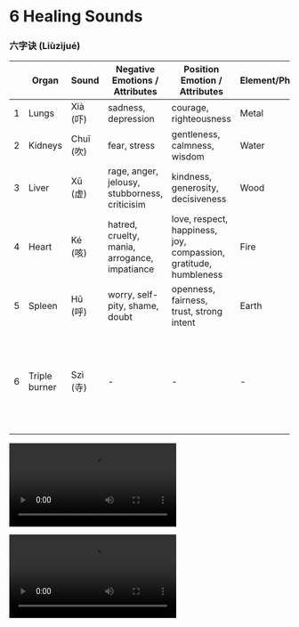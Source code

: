 # 6 Healing Sounds
### 六字诀 (Liùzìjué)

|   | Organ        | Sound   | Negative Emotions / Attributes | Position Emotion / Attributes | Element/Phase | Color/Light | Name of the hand movement | 
| - |------------- |---------| ------------------------------ | ----------------- | -------------- | --------- | ------------------------- |
| 1 | Lungs         | Xià (吓)  | sadness, depression | courage, righteousness | Metal   | Shining white | Opening the door                               |
| 2 | Kidneys       | Chuī (吹) | fear, stress | gentleness, calmness, wisdom | Water   | Shining black/dark blue | Amplifier                                |
| 3 | Liver       | Xū (虚) | rage, anger, jelousy, stubborness, criticisim | kindness, generosity, decisiveness | Wood  | Shining green | Mirrors in front of eyes                      |
| 4 | Heart     | Ké (咳) | hatred, cruelty, mania, arrogance, impatiance | love, respect, happiness, joy, compassion, gratitude, humbleness  | Fire  | Shining red | Praying hands                   |
| 5 | Spleen      | Hū (呼) | worry, self-pity, shame, doubt | openness, fairness, trust, strong intent  | Earth  | Shining yellow | Roof                   |
| 6 | Triple burner | Szì (寺) | -                           | -                                           | -      | -               | Both hands pushing up Heavens and massaging the triple burner |


![6 healing sounds video - Part 1](https://wujiquan.sgp1.cdn.digitaloceanspaces.com/Qigong/Wujiquan-six-healing-sounds-part-1.mp4)

![6 healing sounds video - Part 2](https://wujiquan.sgp1.cdn.digitaloceanspaces.com/Qigong/Wujiquan-six-healing-sounds-part-2.mp4)
